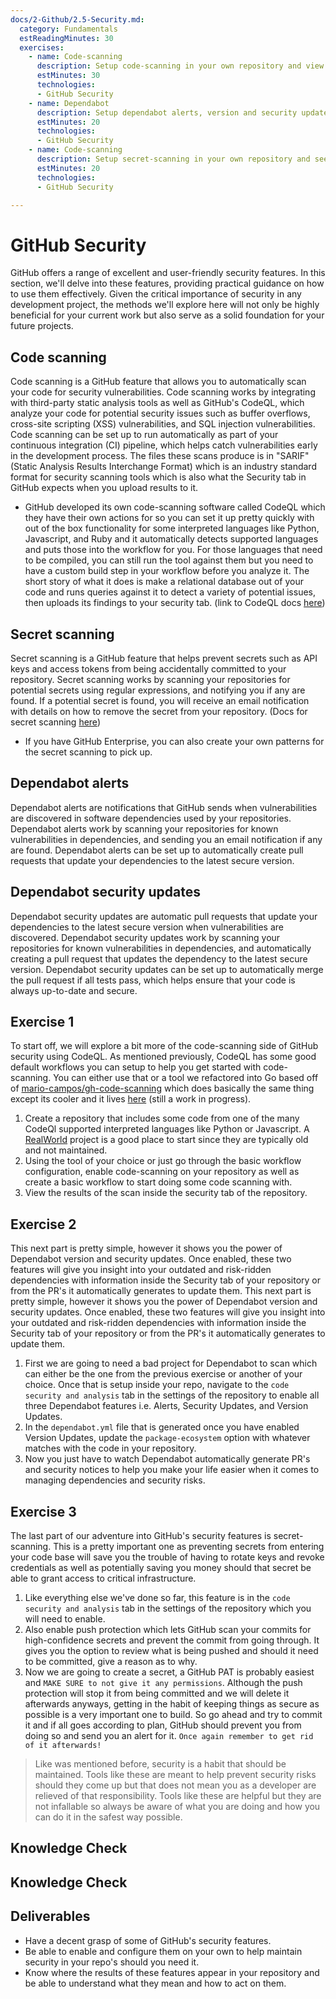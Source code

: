 ```yaml
---
docs/2-Github/2.5-Security.md:
  category: Fundamentals
  estReadingMinutes: 30
  exercises:
    - name: Code-scanning
      description: Setup code-scanning in your own repository and view its results in the Security tab
      estMinutes: 30
      technologies:
      - GitHub Security
    - name: Dependabot
      description: Setup dependabot alerts, version and security updates 
      estMinutes: 20
      technologies:
      - GitHub Security
    - name: Code-scanning
      description: Setup secret-scanning in your own repository and see how it prevents you from committing secrets
      estMinutes: 20
      technologies:
      - GitHub Security

---
```


# GitHub Security

GitHub offers a range of excellent and user-friendly security features. In this section, we'll delve into these features, providing practical guidance on how to use them effectively. Given the critical importance of security in any development project, the methods we'll explore here will not only be highly beneficial for your current work but also serve as a solid foundation for your future projects.

## Code scanning

Code scanning is a GitHub feature that allows you to automatically scan your code for security vulnerabilities. Code scanning works by integrating with third-party static analysis tools as well as GitHub's CodeQL, which analyze your code for potential security issues such as buffer overflows, cross-site scripting (XSS) vulnerabilities, and SQL injection vulnerabilities. Code scanning can be set up to run automatically as part of your continuous integration (CI) pipeline, which helps catch vulnerabilities early in the development process.  The files these scans produce is in "SARIF" (Static Analysis Results Interchange Format) which is an industry standard format for security scanning tools which is also what the Security tab in GitHub expects when you upload results to it.

- GitHub developed its own code-scanning software called CodeQL which they have their own actions for so you can set it up pretty quickly with out of the box functionality for some interpreted languages like Python, Javascript, and Ruby and it automatically detects supported languages and puts those into the workflow for you. For those languages that need to be compiled, you can still run the tool against them but you need to have a custom build step in your workflow before you analyze it. The short story of what it does is make a relational database out of your code and runs queries against it to detect a variety of potential issues, then uploads its findings to your security tab. (link to CodeQL docs [here](https://docs.github.com/en/code-security/code-scanning/automatically-scanning-your-code-for-vulnerabilities-and-errors/about-code-scanning-with-codeql))

## Secret scanning

Secret scanning is a GitHub feature that helps prevent secrets such as API keys and access tokens from being accidentally committed to your repository. Secret scanning works by scanning your repositories for potential secrets using regular expressions, and notifying you if any are found. If a potential secret is found, you will receive an email notification with details on how to remove the secret from your repository. (Docs for secret scanning [here](https://docs.github.com/en/enterprise-cloud@latest/code-security/secret-scanning/about-secret-scanning))

- If you have GitHub Enterprise, you can also create your own patterns for the secret scanning to pick up.

## Dependabot alerts

Dependabot alerts are notifications that GitHub sends when vulnerabilities are discovered in software dependencies used by your repositories. Dependabot alerts work by scanning your repositories for known vulnerabilities in dependencies, and sending you an email notification if any are found. Dependabot alerts can be set up to automatically create pull requests that update your dependencies to the latest secure version.

## Dependabot security updates

Dependabot security updates are automatic pull requests that update your dependencies to the latest secure version when vulnerabilities are discovered. Dependabot security updates work by scanning your repositories for known vulnerabilities in dependencies, and automatically creating a pull request that updates the dependency to the latest secure version. Dependabot security updates can be set up to automatically merge the pull request if all tests pass, which helps ensure that your code is always up-to-date and secure.

## Exercise 1

To start off, we will explore a bit more of the code-scanning side of GitHub security using CodeQL. As mentioned previously, CodeQL has some good default workflows you can setup to help you get started with code-scanning.  You can either use that or a tool we refactored into Go based off of [mario-campos/gh-code-scanning](https://github.com/mario-campos/gh-code-scanning) which does basically the same thing except its cooler and it lives [here](https://github.com/liatrio/csgo) (still a work in progress).

1. Create a repository that includes some code from one of the many CodeQl supported interpreted languages like Python or Javascript. A [RealWorld](https://github.com/khaledosman/react-redux-realworld-example-app) project is a good place to start since they are typically old and not maintained.
2. Using the tool of your choice or just go through the basic workflow configuration, enable code-scanning on your repository as well as create a basic workflow to start doing some code scanning with.
3. View the results of the scan inside the security tab of the repository.

## Exercise 2

This next part is pretty simple, however it shows you the power of Dependabot version and security updates. Once enabled, these two features will give you insight into your outdated and risk-ridden dependencies with information inside the Security tab of your repository or from the PR's it automatically generates to update them.
This next part is pretty simple, however it shows you the power of Dependabot version and security updates. Once enabled, these two features will give you insight into your outdated and risk-ridden dependencies with information inside the Security tab of your repository or from the PR's it automatically generates to update them.

1. First we are going to need a bad project for Dependabot to scan which can either be the one from the previous exercise or another of your choice.  Once that is setup inside your repo, navigate to the `code security and analysis` tab in the settings of the repository to enable all three Dependabot features i.e. Alerts, Security Updates, and Version Updates.
2. In the `dependabot.yml` file that is generated once you have enabled Version Updates, update the `package-ecosystem` option with whatever matches with the code in your repository.
3. Now you just have to watch Dependabot automatically generate PR's and security notices to help you make your life easier when it comes to managing dependencies and security risks.  

## Exercise 3

The last part of our adventure into GitHub's security features is secret-scanning.  This is a pretty important one as preventing secrets from entering your code base will save you the trouble of having to rotate keys and revoke credentials as well as potentially saving you money should that secret be able to grant access to critical infrastructure.

1. Like everything else we've done so far, this feature is in the `code security and analysis` tab in the settings of the repository which you will need to enable.
2. Also enable push protection which lets GitHub scan your commits for high-confidence secrets and prevent the commit from going through.  It gives you the option to review what is being pushed and should it need to be committed, give a reason as to why.
3. Now we are going to create a secret, a GitHub PAT is probably easiest and `MAKE SURE to not give it any permissions`. Although the push protection will stop it from being committed and we will delete it afterwards anyways, getting in the habit of keeping things as secure as possible is a very important one to build.  So go ahead and try to commit it and if all goes according to plan, GitHub should prevent you from doing so and send you an alert for it.  `Once again remember to get rid of it afterwards!`

> Like was mentioned before, security is a habit that should be maintained.  Tools like these are meant to help prevent security risks should they come up but that does not mean you as a developer are relieved of that responsibility.  Tools like these are helpful but they are not infallable so always be aware of what you are doing and how you can do it in the safest way possible.

## Knowledge Check

<div class="quizdown">
  <div id="chapter-2/2.5/security-quiz.js"></div>
</div>

## Knowledge Check

<div class="quizdown">
  <div id="chapter-2/2.5/security-quiz.js"></div>
</div>

## Deliverables

- Have a decent grasp of some of GitHub's security features.
- Be able to enable and configure them on your own to help maintain security in your repo's should you need it.
- Know where the results of these features appear in your repository and be able to understand what they mean and how to act on them.
